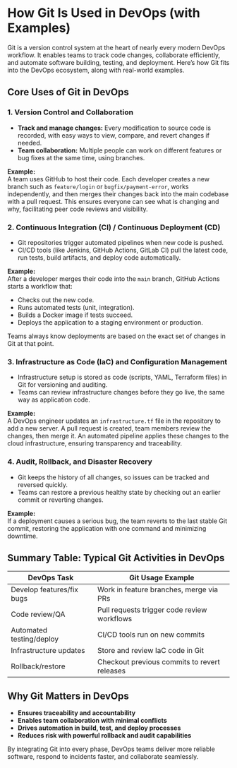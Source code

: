 # How Git Is Used in DevOps (with Examples)

Git is a version control system at the heart of nearly every modern DevOps workflow. It enables teams to track code changes, collaborate efficiently, and automate software building, testing, and deployment. Here’s how Git fits into the DevOps ecosystem, along with real-world examples.

## Core Uses of Git in DevOps

### 1. **Version Control and Collaboration**

- **Track and manage changes:** Every modification to source code is recorded, with easy ways to view, compare, and revert changes if needed.
- **Team collaboration:** Multiple people can work on different features or bug fixes at the same time, using branches.
  
**Example:**  
A team uses GitHub to host their code. Each developer creates a new branch such as `feature/login` or `bugfix/payment-error`, works independently, and then merges their changes back into the main codebase with a pull request. This ensures everyone can see what is changing and why, facilitating peer code reviews and visibility.

### 2. **Continuous Integration (CI) / Continuous Deployment (CD)**

- Git repositories trigger automated pipelines when new code is pushed.
- CI/CD tools (like Jenkins, GitHub Actions, GitLab CI) pull the latest code, run tests, build artifacts, and deploy code automatically.

**Example:**  
After a developer merges their code into the `main` branch, GitHub Actions starts a workflow that:
  - Checks out the new code.
  - Runs automated tests (unit, integration).
  - Builds a Docker image if tests succeed.
  - Deploys the application to a staging environment or production.

Teams always know deployments are based on the exact set of changes in Git at that point.

### 3. **Infrastructure as Code (IaC) and Configuration Management**

- Infrastructure setup is stored as code (scripts, YAML, Terraform files) in Git for versioning and auditing.
- Teams can review infrastructure changes before they go live, the same way as application code.

**Example:**  
A DevOps engineer updates an `infrastructure.tf` file in the repository to add a new server. A pull request is created, team members review the changes, then merge it. An automated pipeline applies these changes to the cloud infrastructure, ensuring transparency and traceability.

### 4. **Audit, Rollback, and Disaster Recovery**

- Git keeps the history of all changes, so issues can be tracked and reversed quickly.
- Teams can restore a previous healthy state by checking out an earlier commit or reverting changes.

**Example:**  
If a deployment causes a serious bug, the team reverts to the last stable Git commit, restoring the application with one command and minimizing downtime.

## Summary Table: Typical Git Activities in DevOps

| DevOps Task               | Git Usage Example                            |
|---------------------------|----------------------------------------------|
| Develop features/fix bugs | Work in feature branches, merge via PRs      |
| Code review/QA            | Pull requests trigger code review workflows  |
| Automated testing/deploy  | CI/CD tools run on new commits               |
| Infrastructure updates    | Store and review IaC code in Git             |
| Rollback/restore          | Checkout previous commits to revert releases |

## Why Git Matters in DevOps

- **Ensures traceability and accountability**
- **Enables team collaboration with minimal conflicts**
- **Drives automation in build, test, and deploy processes**
- **Reduces risk with powerful rollback and audit capabilities**

By integrating Git into every phase, DevOps teams deliver more reliable software, respond to incidents faster, and collaborate seamlessly.